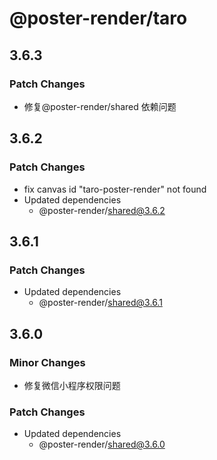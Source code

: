 # @poster-render/taro

## 3.6.3

### Patch Changes

- 修复@poster-render/shared 依赖问题

## 3.6.2

### Patch Changes

- fix canvas id "taro-poster-render" not found
- Updated dependencies
  - @poster-render/shared@3.6.2

## 3.6.1

### Patch Changes

- Updated dependencies
  - @poster-render/shared@3.6.1

## 3.6.0

### Minor Changes

- 修复微信小程序权限问题

### Patch Changes

- Updated dependencies
  - @poster-render/shared@3.6.0
